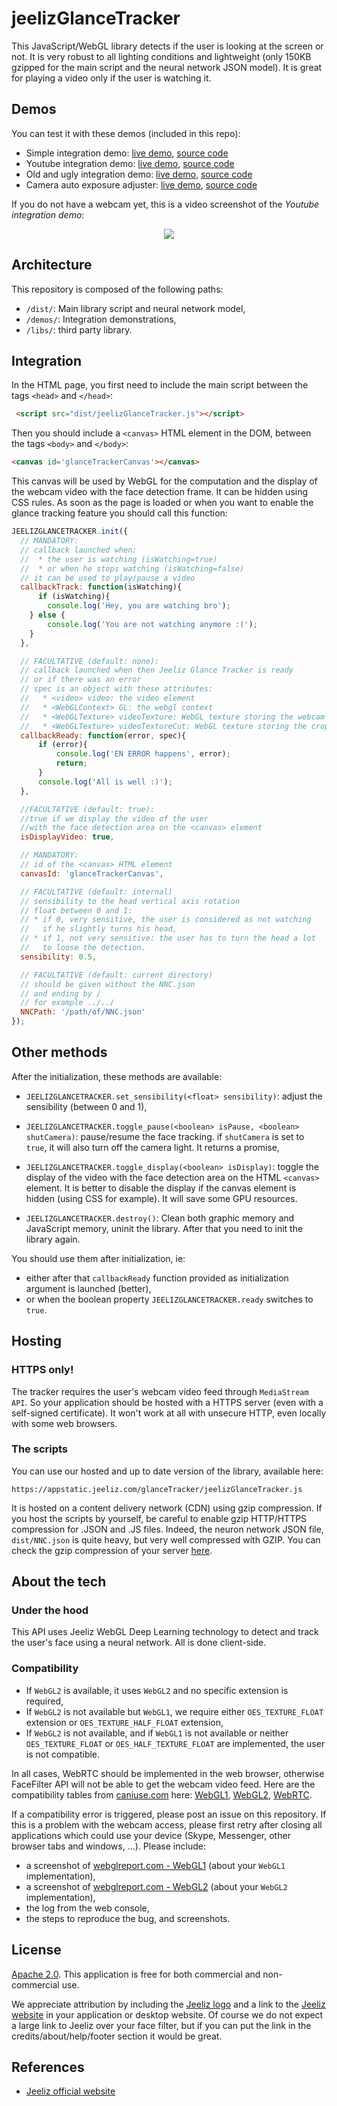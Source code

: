 # jeelizGlanceTracker

This JavaScript/WebGL library detects if the user is looking at the screen or not. It is very robust to all lighting conditions and lightweight (only 150KB gzipped for the main script and the neural network JSON model). It is great for playing a video only if the user is watching it.

## Demos

You can test it with these demos (included in this repo):

* Simple integration demo: [live demo](https://jeeliz.com/demos/glanceTracker/demos/integration2), [source code](/demos/integration2)
* Youtube integration demo: [live demo](https://jeeliz.com/demos/glanceTracker/demos/youtube), [source code](/demos/youtube)
* Old and ugly integration demo: [live demo](https://jeeliz.com/demos/glanceTracker/demos/integration), [source code](/demos/integration)
* Camera auto exposure adjuster: [live demo](https://jeeliz.com/demos/glanceTracker/demos/cameraExposureAdjuster), [source code](/demos/cameraExposureAdjuster)

If you do not have a webcam yet, this is a video screenshot of the *Youtube integration demo*:

<p align="center">
<a href='https://www.youtube.com/watch?v=2FWcsA8QrHU'><img src='https://img.youtube.com/vi/2FWcsA8QrHU/0.jpg'></a>
</p>



## Architecture

This repository is composed of the following paths:

* `/dist/`: Main library script and neural network model,
* `/demos/`: Integration demonstrations,
* `/libs/`: third party library.



## Integration

In the HTML page, you first need to include the main script between the tags `<head>` and `</head>`:

```html
 <script src="dist/jeelizGlanceTracker.js"></script>
```

Then you should include a `<canvas>` HTML element in the DOM, between the tags `<body>` and `</body>`:

```html
<canvas id='glanceTrackerCanvas'></canvas>
```

This canvas will be used by WebGL for the computation and the display of the webcam video with the face detection frame. It can be hidden using CSS rules.
As soon as the page is loaded or when you want to enable the glance tracking feature you should call this function:

```javascript
JEELIZGLANCETRACKER.init({
  // MANDATORY:
  // callback launched when:
  //  * the user is watching (isWatching=true) 
  //  * or when he stops watching (isWatching=false)
  // it can be used to play/pause a video
  callbackTrack: function(isWatching){
      if (isWatching){
      	console.log('Hey, you are watching bro');
  	} else {
  		console.log('You are not watching anymore :(');
  	}
  },

  // FACULTATIVE (default: none):
  // callback launched when then Jeeliz Glance Tracker is ready
  // or if there was an error
  // spec is an object with these attributes:
  //   * <video> video: the video element
  //   * <WebGLContext> GL: the webgl context
  //   * <WebGLTexture> videoTexture: WebGL texture storing the webcam video
  //   * <WebGLTexture> videoTextureCut: WebGL texture storing the cropped face
  callbackReady: function(error, spec){
      if (error){
          console.log('EN ERROR happens', error);
          return;
      }
      console.log('All is well :)');
  },

  //FACULTATIVE (default: true):
  //true if we display the video of the user
  //with the face detection area on the <canvas> element
  isDisplayVideo: true,

  // MANDATORY:
  // id of the <canvas> HTML element
  canvasId: 'glanceTrackerCanvas',

  // FACULTATIVE (default: internal)
  // sensibility to the head vertical axis rotation
  // float between 0 and 1: 
  // * if 0, very sensitive, the user is considered as not watching
  //   if he slightly turns his head,
  // * if 1, not very sensitive: the user has to turn the head a lot
  //   to loose the detection. 
  sensibility: 0.5,

  // FACULTATIVE (default: current directory)
  // should be given without the NNC.json
  // and ending by /
  // for example ../../
  NNCPath: '/path/of/NNC.json'
});
```


## Other methods

After the initialization, these methods are available:

* `JEELIZGLANCETRACKER.set_sensibility(<float> sensibility)`: adjust the sensibility (between 0 and 1),

* `JEELIZGLANCETRACKER.toggle_pause(<boolean> isPause, <boolean> shutCamera)`: pause/resume the face tracking. if `shutCamera` is set to `true`, it will also turn off the camera light. It returns a promise,

* `JEELIZGLANCETRACKER.toggle_display(<boolean> isDisplay)`: toggle the display of the video with the face detection area on the HTML `<canvas>` element. It is better to disable the display if the canvas element is hidden (using CSS for example). It will save some GPU resources.

* `JEELIZGLANCETRACKER.destroy()`: Clean both graphic memory and JavaScript memory, uninit the library. After that you need to init the library again.


You should use them after initialization, ie:

* either after that `callbackReady` function provided as initialization argument is launched (better),
* or when the boolean property `JEELIZGLANCETRACKER.ready` switches to `true`.



## Hosting

### HTTPS only!

The tracker requires the user's webcam video feed through `MediaStream API`. So your application should be hosted with a HTTPS server (even with a self-signed certificate). It won't work at all with unsecure HTTP, even locally with some web browsers.

### The scripts

You can use our hosted and up to date version of the library, available here:

```
https://appstatic.jeeliz.com/glanceTracker/jeelizGlanceTracker.js
```

It is hosted on a content delivery network (CDN) using gzip compression.
If you host the scripts by yourself, be careful to enable gzip HTTP/HTTPS compression for .JSON and .JS files. Indeed, the neuron network JSON file, `dist/NNC.json` is quite heavy, but very well compressed with GZIP. You can check the gzip compression of your server [here](https://checkgzipcompression.com/).



## About the tech

### Under the hood
This API uses Jeeliz WebGL Deep Learning technology to detect and track the user's face using a neural network. All is done client-side.

### Compatibility

* If `WebGL2` is available, it uses `WebGL2` and no specific extension is required,
* If `WebGL2` is not available but `WebGL1`, we require either `OES_TEXTURE_FLOAT` extension or `OES_TEXTURE_HALF_FLOAT` extension,
* If `WebGL2` is not available, and if `WebGL1` is not available or neither `OES_TEXTURE_FLOAT` or `OES_HALF_TEXTURE_FLOAT` are implemented, the user is not compatible.

In all cases, WebRTC should be implemented in the web browser, otherwise FaceFilter API will not be able to get the webcam video feed. Here are the compatibility tables from [caniuse.com](https://caniuse.com/) here: [WebGL1](https://caniuse.com/#feat=webgl), [WebGL2](https://caniuse.com/#feat=webgl2), [WebRTC](https://caniuse.com/#feat=stream).

If a compatibility error is triggered, please post an issue on this repository. If this is a problem with the webcam access, please first retry after closing all applications which could use your device (Skype, Messenger, other browser tabs and windows, ...). Please include:

* a screenshot of [webglreport.com - WebGL1](http://webglreport.com/?v=1) (about your `WebGL1` implementation),
* a screenshot of [webglreport.com - WebGL2](http://webglreport.com/?v=2) (about your `WebGL2` implementation),
* the log from the web console,
* the steps to reproduce the bug, and screenshots.



## License

[Apache 2.0](http://www.apache.org/licenses/LICENSE-2.0.html). This application is free for both commercial and non-commercial use.

We appreciate attribution by including the [Jeeliz logo](https://jeeliz.com/wp-content/uploads/2018/01/LOGO_JEELIZ_BLUE.png) and a link to the [Jeeliz website](https://jeeliz.com) in your application or desktop website. Of course we do not expect a large link to Jeeliz over your face filter, but if you can put the link in the credits/about/help/footer section it would be great.


## References

* [Jeeliz official website](https://jeeliz.com)
